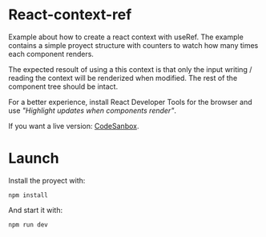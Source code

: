# React-context-ref
Example about how to create a react context with useRef.
The example contains a simple proyect structure with counters to watch how many times each component renders.

The expected resoult of using a this context is that only the input writing / reading the context will be renderized when modified. The rest of the component tree should be intact.

For a better experience, install React Developer Tools for the browser and use *"Highlight updates when components render"*.

If you want a live version: [CodeSanbox](https://codesandbox.io/p/sandbox/react-context-ref-g0v2u0?file=%2FREADME.md).
# Launch
Install the proyect with: 
```
npm install
```
And start it with:
```
npm run dev 
```


